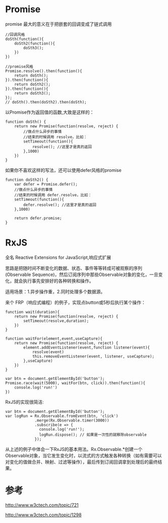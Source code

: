 # Promise

promise 最大的意义在于把嵌套的回调变成了链式调用

```
//回调风格
doSth(function(){
    doSth2(function(){
        doSth3();
    })
})

//promise风格
Promise.resolve().then(function(){
    return doSth();
}).then(function(){
    return doSth2();
}).then(function(){
    return doSth3();
});
// doSth().then(doSth2).then(doSth);
```

以Promise作为返回值的函数,大致是这样的：
```
function doSth() {
    return new Promise(function(resolve, reject) {
        //做点什么异步的事情
        //结束的时候调用 resolve，比如：
        setTimeout(function(){
            resolve(); //这里才是真的返回
        },1000)
    })
}
```
如果你不喜欢这样的写法，还可以使用defer风格的promise
```
function doSth2() {
    var defer = Promise.defer();
    //做点什么异步的事情
    //结束的时候调用 defer.resolve，比如：
    setTimeout(function(){
        defer.resolve(); //这里才是真的返回
    },1000)

    return defer.promise;
}
```

# RxJS
全名 Reactive Extensions for JavaScript,响应式扩展

思路是把随时间不断变化的数据、状态、事件等等转成可被观察的序列(Observable Sequence)，然后订阅序列中那些Observable对象的变化，一旦变化，就会执行事先安排好的各种转换和操作。

适用场景：1.异步操作重，2.同时处理多个数据源。

来个 FRP（响应式编程）的例子，实现点button或5秒后执行某个操作：
```
function wait(duration){
    return new Promise(function(resolve, reject) {
        setTimeout(resolve,duration);
    })
}

function waitFor(element,event,useCapture){
    return new Promise(function(resolve, reject) {
        element.addEventListener(event,function listener(event){
            resolve(event)
            this.removeEventListener(event, listener, useCapture);
        },useCapture)
    })
}

var btn = document.getElementById('button');
Promise.race(wait(5000), waitFor(btn, click)).then(function(){
    console.log('run!')
})
```
RxJS的实现很简洁:
```
var btn = document.getElementById('button');
var logRun = Rx.Observable.fromEvent(btn, 'click')
             .merge(Rx.Observable.timer(3000))
             .subscribe(e => {
               console.log('run!');
               logRun.dispose(); // 如果是一次性的就移除observable
             });
```

从上述的例子中体会一下RxJS的基本用法。Rx.Observable.*创建一个Observable对象，当它发生变化时，以流式的方式触发各种转换（如有需要可以对变化的值做合并、映射、过滤等操作），最后传到订阅回调拿到处理后的最终结果。


# 参考
http://www.w3ctech.com/topic/721

http://www.w3ctech.com/topic/1298